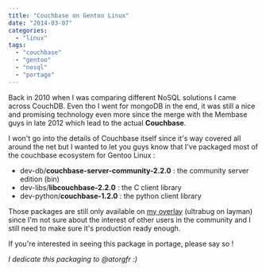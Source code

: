 ```yaml
---
title: "Couchbase on Gentoo Linux"
date: "2014-03-07"
categories: 
  - "linux"
tags: 
  - "couchbase"
  - "gentoo"
  - "nosql"
  - "portage"
---
```


Back in 2010 when I was comparing different NoSQL solutions I came across CouchDB. Even tho I went for mongoDB in the end, it was still a nice and promising technology even more since the merge with the Membase guys in late 2012 which lead to the actual **Couchbase**.

I won't go into the details of Couchbase itself since it's way covered all around the net but I wanted to let you guys know that I've packaged most of the couchbase ecosystem for Gentoo Linux :

- dev-db/**couchbase-server-community-2.2.0** : the community server edition (bin)
- dev-libs/**libcouchbase-2.2.0** : the C client library
- dev-python/**couchbase-1.2.0** : the python client library

Those packages are still only available on [my overlay](http://git.overlays.gentoo.org/gitweb/?p=dev/ultrabug.git;a=tree) (ultrabug on layman) since I'm not sure about the interest of other users in the community and I still need to make sure it's production ready enough.

If you're interested in seeing this package in portage, please say so !

_I dedicate this packaging to @atorgfr :)_
